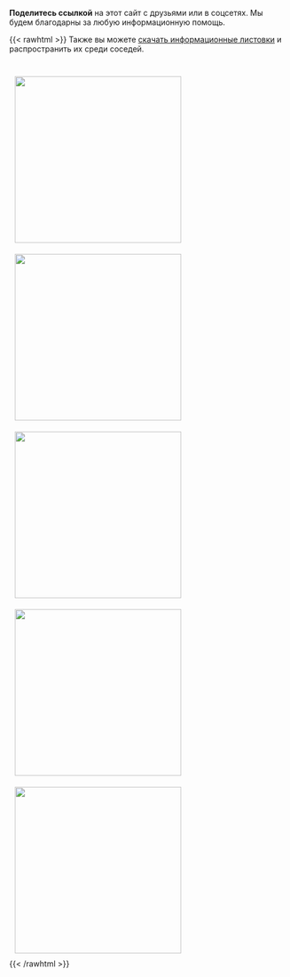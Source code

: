
**Поделитесь ссылкой** на этот сайт с друзьями или в соцсетях. Мы будем благодарны за любую информационную помощь.

{{< rawhtml >}}
Также вы можете <a href="#flyer" class="link">скачать информационные листовки</a> и распространить их среди соседей.
<br /><br />
<div id="flyer">
    <a href="/Листовка1.pdf"><img style="margin:10px;" width=300px src="/Листовка1.jpg" /></a>
    <a href="/Листовка2.pdf"><img style="margin:10px;" width=300px src="/Листовка2.jpg" /></a>
    <a href="/Листовка3.pdf"><img style="margin:10px;" width=300px src="/Листовка3.jpg" /></a>
    <a href="/Листовка4.pdf"><img style="margin:10px;" width=300px src="/Листовка4-1.jpg" /></a>
    <a href="/Листовка4.pdf"><img style="margin:10px;" width=300px src="/Листовка4-2.jpg" /></a>
</div>
{{< /rawhtml >}}

